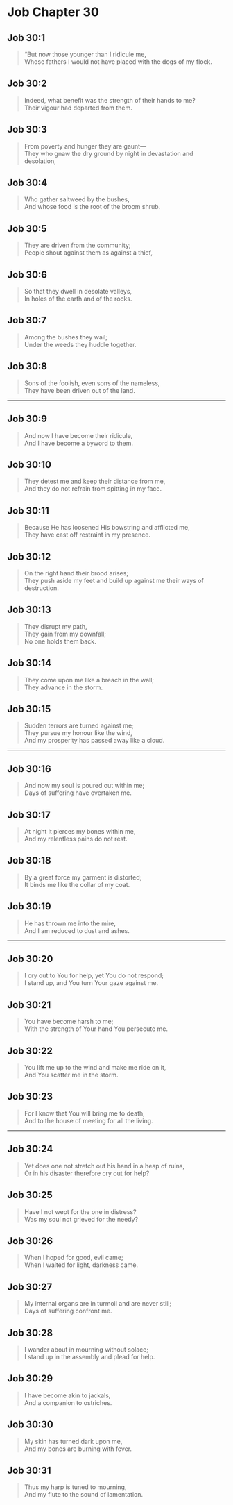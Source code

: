 # Job Chapter 30

## Job 30:1

> “But now those younger than I ridicule me,  
> Whose fathers I would not have placed with the dogs of my flock.

## Job 30:2

> Indeed, what benefit was the strength of their hands to me?  
> Their vigour had departed from them.

## Job 30:3

> From poverty and hunger they are gaunt—  
> They who gnaw the dry ground by night in devastation and desolation,

## Job 30:4

> Who gather saltweed by the bushes,  
> And whose food is the root of the broom shrub.

## Job 30:5

> They are driven from the community;  
> People shout against them as against a thief,

## Job 30:6

> So that they dwell in desolate valleys,  
> In holes of the earth and of the rocks.

## Job 30:7

> Among the bushes they wail;  
> Under the weeds they huddle together.

## Job 30:8

> Sons of the foolish, even sons of the nameless,  
> They have been driven out of the land.

---

## Job 30:9

> And now I have become their ridicule,  
> And I have become a byword to them.

## Job 30:10

> They detest me and keep their distance from me,  
> And they do not refrain from spitting in my face.

## Job 30:11

> Because He has loosened His bowstring and afflicted me,  
> They have cast off restraint in my presence.

## Job 30:12

> On the right hand their brood arises;  
> They push aside my feet and build up against me their ways of destruction.

## Job 30:13

> They disrupt my path,  
> They gain from my downfall;  
> No one holds them back.

## Job 30:14

> They come upon me like a breach in the wall;  
> They advance in the storm.

## Job 30:15

> Sudden terrors are turned against me;  
> They pursue my honour like the wind,  
> And my prosperity has passed away like a cloud.

---

## Job 30:16

> And now my soul is poured out within me;  
> Days of suffering have overtaken me.

## Job 30:17

> At night it pierces my bones within me,  
> And my relentless pains do not rest.

## Job 30:18

> By a great force my garment is distorted;  
> It binds me like the collar of my coat.

## Job 30:19

> He has thrown me into the mire,  
> And I am reduced to dust and ashes.

---

## Job 30:20

> I cry out to You for help, yet You do not respond;  
> I stand up, and You turn Your gaze against me.

## Job 30:21

> You have become harsh to me;  
> With the strength of Your hand You persecute me.

## Job 30:22

> You lift me up to the wind and make me ride on it,  
> And You scatter me in the storm.

## Job 30:23

> For I know that You will bring me to death,  
> And to the house of meeting for all the living.

---

## Job 30:24

> Yet does one not stretch out his hand in a heap of ruins,  
> Or in his disaster therefore cry out for help?

## Job 30:25

> Have I not wept for the one in distress?  
> Was my soul not grieved for the needy?

## Job 30:26

> When I hoped for good, evil came;  
> When I waited for light, darkness came.

## Job 30:27

> My internal organs are in turmoil and are never still;  
> Days of suffering confront me.

## Job 30:28

> I wander about in mourning without solace;  
> I stand up in the assembly and plead for help.

## Job 30:29

> I have become akin to jackals,  
> And a companion to ostriches.

## Job 30:30

> My skin has turned dark upon me,  
> And my bones are burning with fever.

## Job 30:31

> Thus my harp is tuned to mourning,  
> And my flute to the sound of lamentation.

